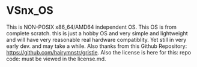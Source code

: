 # VSnx_OS
This is NON-POSIX x86_64/AMD64 independent OS. This OS is from complete scratch. this is just a hobby OS and very simple and lightweight and will have very reasonable real hardware compatiblity. Yet still in very early dev. and may take a while. Also thanks from this Github Repository: https://github.com/hairymnstr/gristle. Also the license is here for this: repo code: must be viewed in the license.md.
